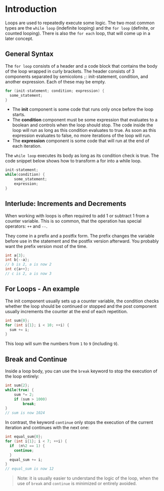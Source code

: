 # Introduction

Loops are used to repeatedly execute some logic.
The two most common types are the `while loop` (indefinite looping) and the `for loop` (definite, or counted looping).
There is also the `for each` loop, that will come up in a later concept.


## General Syntax

The `for loop` consists of a header and a code block that contains the body of the loop wrapped in curly brackets.
The header consists of 3 components separated by semicolons `;`:  init-statement, condition, and another expression.
Each of these may be empty.

```cpp
for (init-statement; condition; expression) {
  some_statement;
}
```

- The **init** component is some code that runs only once before the loop starts.
- The **condition** component must be some expression that evaluates to a boolean and controls when the loop should stop.
The code inside the loop will run as long as this condition evaluates to true.
As soon as this expression evaluates to false, no more iterations of the loop will run.
- The **expression** component is some code that will run at the end of each iteration.


The `while loop` executes its body as long as its condition check is true.
The code snippet below shows how to transform a for into a while loop.

```cpp
init-statement;
while(condition) {
    some_statement;
    expression;
}
```

## Interlude: Increments and Decrements

When working with loops is often required to add 1 or subtract 1 from a counter variable.
This is so common, that the operation has special operators: `++` and `--`.

They come in a prefix and a postfix form.
The prefix changes the variable before use in the statement and the postfix version afterward.
You probably want the prefix version most of the time.

```cpp
int a{3};
int b{--a};
// b is 2, a is now 2
int c{a++};
// c is 2, a is now 3
```

## For Loops - An example

The init component usually sets up a counter variable, the condition checks whether the loop should be continued or stopped and the post component usually increments the counter at the end of each repetition.

```cpp
int sum{0};
for (int i{1}; i < 10; ++i) {
  sum += i;
}
```

This loop will sum the numbers from `1` to `9` (including `9`). 

## Break and Continue

Inside a loop body, you can use the `break` keyword to stop the execution of the loop entirely:

```cpp
int sum{2};
while(true) {
    sum *= 2;
    if (sum > 1000)
        break;
}
// sum is now 1024
```

In contrast, the keyword `continue` only stops the execution of the current iteration and continues with the next one:

```cpp
int equal_sum{0};
for (int i{1}; i < 7; ++i) {
  if  (n%2 == 1) {
    continue;
  }
  equal_sum += i;
}
// equal_sum is now 12
```
> Note: it is usually easier to understand the logic of the loop, when the use of `break` and `continue` is minimized or entirely avoided.
